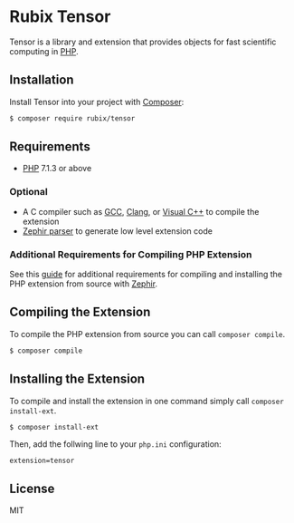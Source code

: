 # Rubix Tensor
Tensor is a library and extension that provides objects for fast scientific computing in [PHP](https://php.net).

## Installation
Install Tensor into your project with [Composer](https://getcomposer.org/):
```sh
$ composer require rubix/tensor
```

## Requirements
- [PHP](https://php.net) 7.1.3 or above

### Optional
- A C compiler such as [GCC](https://gcc.gnu.org/), [Clang](https://clang.llvm.org/), or [Visual C++](https://support.microsoft.com/en-us/help/2977003/the-latest-supported-visual-c-downloads) to compile the extension
- [Zephir parser](https://github.com/phalcon/php-zephir-parser) to generate low level extension code

### Additional Requirements for Compiling PHP Extension
See this [guide](https://docs.zephir-lang.com/0.12/en/installation) for additional requirements for compiling and installing the PHP extension from source with [Zephir](https://docs.zephir-lang.com/0.12/en/welcome).

## Compiling the Extension
To compile the PHP extension from source you can call `composer compile`.

```sh
$ composer compile
```

## Installing the Extension
To compile and install the extension in one command simply call `composer install-ext`.

```sh
$ composer install-ext
```

Then, add the follwing line to your `php.ini` configuration:

```
extension=tensor
```

## License
MIT
